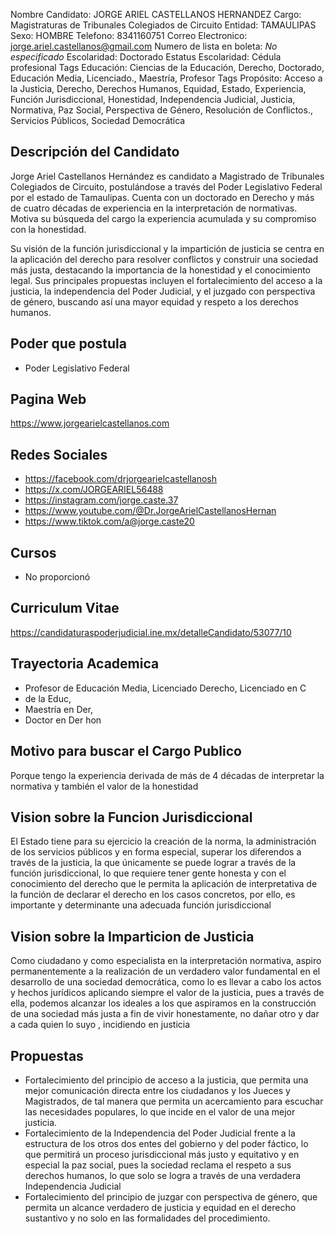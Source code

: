 Nombre Candidato: JORGE ARIEL CASTELLANOS HERNANDEZ
Cargo: Magistraturas de Tribunales Colegiados de Circuito
Entidad: TAMAULIPAS
Sexo: HOMBRE
Telefono: 8341160751
Correo Electronico: jorge.ariel.castellanos@gmail.com
Numero de lista en boleta: *No especificado*
Escolaridad: Doctorado
Estatus Escolaridad: Cédula profesional
Tags Educación: Ciencias de la Educación, Derecho, Doctorado, Educación Media, Licenciado., Maestría, Profesor
Tags Propósito: Acceso a la Justicia, Derecho, Derechos Humanos, Equidad, Estado, Experiencia, Función Jurisdiccional, Honestidad, Independencia Judicial, Justicia, Normativa, Paz Social, Perspectiva de Género, Resolución de Conflictos., Servicios Públicos, Sociedad Democrática


## Descripción del Candidato 

Jorge Ariel Castellanos Hernández es candidato a Magistrado de Tribunales Colegiados de Circuito, postulándose a través del Poder Legislativo Federal por el estado de Tamaulipas. Cuenta con un doctorado en Derecho y más de cuatro décadas de experiencia en la interpretación de normativas.  Motiva su búsqueda del cargo la experiencia acumulada y su compromiso con la honestidad.

Su visión de la función jurisdiccional y la impartición de justicia se centra en la aplicación del derecho para resolver conflictos y construir una sociedad más justa, destacando la importancia de la honestidad y el conocimiento legal. Sus principales propuestas incluyen el fortalecimiento del acceso a la justicia, la independencia del Poder Judicial, y el juzgado con perspectiva de género, buscando así una mayor equidad y respeto a los derechos humanos.


## Poder que postula

- Poder Legislativo Federal


## Pagina Web

https://www.jorgearielcastellanos.com


## Redes Sociales

- https://facebook.com/drjorgearielcastellanosh
- https://x.com/JORGEARIEL56488
- https://instagram.com/jorge.caste.37
- https://www.youtube.com/@Dr.JorgeArielCastellanosHernan
- https://www.tiktok.com/a@jorge.caste20


## Cursos

- No proporcionó


## Curriculum Vitae

https://candidaturaspoderjudicial.ine.mx/detalleCandidato/53077/10


## Trayectoria Academica

- Profesor de Educación Media, Licenciado Derecho, Licenciado en C
- de la Educ,
- Maestría en Der,
- Doctor en Der hon


## Motivo para buscar el Cargo Publico

Porque tengo la experiencia derivada de más de 4 décadas de interpretar la normativa y también el valor de la honestidad


## Vision sobre la Funcion Jurisdiccional

El Estado tiene para su ejercicio la creación de la norma, la administración de los servicios públicos y en forma especial, superar los diferendos a través de la justicia, la que únicamente se puede lograr a través de la función jurisdiccional, lo que requiere tener gente honesta y con el conocimiento del derecho que le permita la aplicación de interpretativa de la función de declarar el derecho en los casos concretos, por ello, es importante y determinante una adecuada función jurisdiccional


## Vision sobre la Imparticion de Justicia

Como ciudadano y como especialista en la interpretación normativa, aspiro permanentemente a la realización de un verdadero valor fundamental en el desarrollo de una sociedad democrática, como lo es llevar a cabo los actos y hechos jurídicos aplicando siempre el valor de la justicia, pues a través de ella, podemos alcanzar los ideales a los que aspiramos en la construcción de una sociedad más justa a fin de vivir honestamente, no dañar otro y dar a cada quien lo suyo , incidiendo en justicia


## Propuestas

- Fortalecimiento del principio de acceso a la justicia, que permita una mejor comunicación directa entre los ciudadanos y los Jueces y Magistrados, de tal manera que permita un acercamiento para escuchar las necesidades populares, lo que incide en el valor de una mejor justicia.
- Fortalecimiento de la Independencia del Poder Judicial frente a la estructura de los otros dos entes del gobierno y del poder fáctico, lo que permitirá un proceso jurisdiccional más justo y equitativo y en especial la paz social, pues la sociedad reclama el respeto a sus derechos humanos, lo que solo se logra a través de una verdadera Independencia Judicial
- Fortalecimiento del principio de juzgar con perspectiva de género, que permita un alcance verdadero de justicia y equidad en el derecho sustantivo y no solo en las formalidades del procedimiento.

